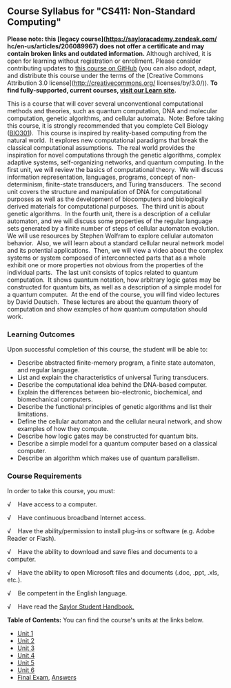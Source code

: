 Course Syllabus for "CS411: Non-Standard Computing"
---------------------------------------------------

**Please note: this [legacy course](https://sayloracademy.zendesk.com/
hc/en-us/articles/206089967) does not offer a certificate and may contain 
broken links and outdated information.** Although archived, it is open 
for learning without registration or enrollment. Please consider contributing 
updates to [this course on GitHub](https://github.com/saylordotorg/course_comm411) 
(you can also adopt, adapt, and distribute this course under the terms of 
the [Creative Commons Attribution 3.0 license](http://creativecommons.org/
licenses/by/3.0/)). **To find fully-supported, current courses, [visit our 
Learn site](https://learn.saylor.org).**

This is a course that will cover several unconventional computational
methods and theories, such as quantum computation, DNA and molecular
computation, genetic algorithms, and cellular automata.  Note: Before
taking this course, it is strongly recommended that you complete Cell
Biology ([BIO301](http://www.saylor.org/courses/bio301/)).  This course
is inspired by reality-based computing from the natural world.  It
explores new computational paradigms that break the classical
computational assumptions.  The real world provides the inspiration for
novel computations through the genetic algorithms, complex adaptive
systems, self-organizing networks, and quantum computing. In the first
unit, we will review the basics of computational theory.  We will
discuss information representation, languages, programs, concept of
non-determinism, finite-state transducers, and Turing transducers.  The
second unit covers the structure and manipulation of DNA for
computational purposes as well as the development of biocomputers and
biologically derived materials for computational purposes.  The third
unit is about genetic algorithms.  In the fourth unit, there is a
description of a cellular automaton, and we will discuss some properties
of the regular language sets generated by a finite number of steps of
cellular automaton evolution.  We will use resources by Stephen Wolfram
to explore cellular automaton behavior.  Also, we will learn about a
standard cellular neural network model and its potential applications. 
Then, we will view a video about the complex systems or system composed
of interconnected parts that as a whole exhibit one or more properties
not obvious from the properties of the individual parts.  The last unit
consists of topics related to quantum computation.  It shows quantum
notation, how arbitrary logic gates may be constructed for quantum bits,
as well as a description of a simple model for a quantum computer.  At
the end of the course, you will find video lectures by David Deutsch. 
These lectures are about the quantum theory of computation and show
examples of how quantum computation should work.

### Learning Outcomes

Upon successful completion of this course, the student will be able
to:  
  

-   Describe abstracted finite-memory program, a finite state automaton,
    and regular language.
-   List and explain the characteristics of universal Turing
    transducers.
-   Describe the computational idea behind the DNA-based computer.
-   Explain the differences between bio-electronic, biochemical, and
    biomechanical computers.
-   Describe the functional principles of genetic algorithms and list
    their limitations.
-   Define the cellular automaton and the cellular neural network, and
    show examples of how they compute.
-   Describe how logic gates may be constructed for quantum bits.
-   Describe a simple model for a quantum computer based on a classical
    computer.
-   Describe an algorithm which makes use of quantum parallelism.

### Course Requirements

In order to take this course, you must:  
  
 √    Have access to a computer.  
  
 √    Have continuous broadband Internet access.  
  
 √    Have the ability/permission to install plug-ins or software (e.g.
Adobe Reader or Flash).  
  
 √    Have the ability to download and save files and documents to a
computer.  
  
 √    Have the ability to open Microsoft files and documents (.doc,
.ppt, .xls, etc.).  
  
 √    Be competent in the English language.

√    Have read the [Saylor Student
Handbook.](http://www.saylor.org/site/wp-content/uploads/2012/05/Saylor-StudentHandbook.pdf)

**Table of Contents:** You can find the course's units at the links below.

- [Unit 1](https://legacy.saylor.org/cs411/Unit01/)
- [Unit 2](https://legacy.saylor.org/cs411/Unit02/)
- [Unit 3](https://legacy.saylor.org/cs411/Unit03/)
- [Unit 4](https://legacy.saylor.org/cs411/Unit04/)
- [Unit 5](https://legacy.saylor.org/cs411/Unit05/)
- [Unit 6](https://legacy.saylor.org/cs411/Unit06/)
- [Final Exam](http://saylordotorg.github.io/LegacyExams/CS/CS411/CS411-FinalExam.html), [Answers](http://saylordotorg.github.io/LegacyExams/CS/CS411/CS411-FinalExam-Answers.html)
